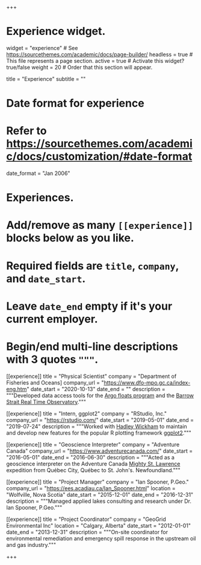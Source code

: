 +++
# Experience widget.
widget = "experience"  # See https://sourcethemes.com/academic/docs/page-builder/
headless = true  # This file represents a page section.
active = true  # Activate this widget? true/false
weight = 20  # Order that this section will appear.

title = "Experience"
subtitle = ""

# Date format for experience
#   Refer to https://sourcethemes.com/academic/docs/customization/#date-format
date_format = "Jan 2006"

# Experiences.
#   Add/remove as many `[[experience]]` blocks below as you like.
#   Required fields are `title`, `company`, and `date_start`.
#   Leave `date_end` empty if it's your current employer.
#   Begin/end multi-line descriptions with 3 quotes `"""`.

[[experience]]
  title = "Physical Scientist"
  company = "Department of Fisheries and Oceans]
  company_url = "https://www.dfo-mpo.gc.ca/index-eng.htm"
  date_start = "2020-10-13"
  date_end = ""
  description = """Developed data access tools for the [Argo floats program](http://www.meds-sdmm.dfo-mpo.gc.ca/isdm-gdsi/argo/index-eng.html) and the [Barrow Strait Real Time Observatory](https://noise.phys.ocean.dal.ca/barrow/)."""

[[experience]]
  title = "Intern, ggplot2"
  company = "RStudio, Inc."
  company_url = "https://rstudio.com/"
  date_start = "2019-05-01"
  date_end = "2019-07-24"
  description = """Worked with [Hadley Wickham](http://hadley.nz) to maintain and develop new features for the popular R plotting framework [ggplot2](https://ggplot2.tidyverse.org/)."""

[[experience]]
  title = "Geoscience Interpreter"
  company = "Adventure Canada"
  company_url = "https://www.adventurecanada.com/"
  date_start = "2016-05-01"
  date_end = "2016-06-30"
  description = """Acted as a geoscience interpreter on the Adventure Canada [Mighty St. Lawrence](https://www.adventurecanada.com/atlantic-canada-expedition-cruises/mighty-saint-lawrence) expedition from Québec City, Québec to St. John's. Newfoundland."""

[[experience]]
  title = "Project Manager"
  company = "Ian Spooner, P.Geo."
  company_url = "https://ees.acadiau.ca/Ian_Spooner.html"
  location = "Wolfville, Nova Scotia"
  date_start = "2015-12-01"
  date_end = "2016-12-31"
  description = """Managed applied lakes consulting and research under Dr. Ian Spooner, P.Geo."""

[[experience]]
  title = "Project Coordinator"
  company = "GeoGrid Environmental Inc"
  location = "Calgary, Alberta"
  date_start = "2012-01-01"
  date_end = "2013-12-31"
  description = """On-site coordinator for environmental remediation and emergency spill response in the upstream oil and gas industry."""

+++
